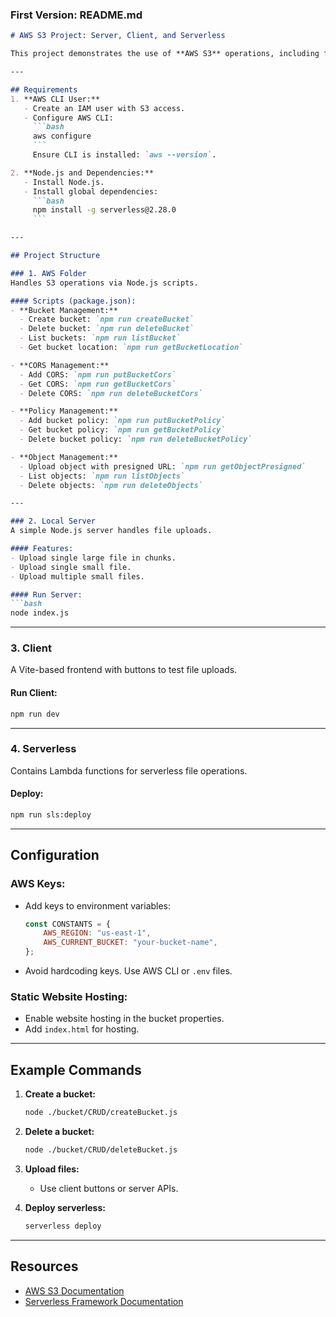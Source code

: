 ### First Version: **README.md**

```markdown
# AWS S3 Project: Server, Client, and Serverless

This project demonstrates the use of **AWS S3** operations, including file uploads, bucket management, and serverless deployment with Serverless Framework.

---

## Requirements
1. **AWS CLI User:**
   - Create an IAM user with S3 access.
   - Configure AWS CLI:
     ```bash
     aws configure
     ```
     Ensure CLI is installed: `aws --version`.

2. **Node.js and Dependencies:**
   - Install Node.js.
   - Install global dependencies:
     ```bash
     npm install -g serverless@2.28.0
     ```

---

## Project Structure

### 1. AWS Folder
Handles S3 operations via Node.js scripts.

#### Scripts (package.json):
- **Bucket Management:**
  - Create bucket: `npm run createBucket`
  - Delete bucket: `npm run deleteBucket`
  - List buckets: `npm run listBucket`
  - Get bucket location: `npm run getBucketLocation`

- **CORS Management:**
  - Add CORS: `npm run putBucketCors`
  - Get CORS: `npm run getBucketCors`
  - Delete CORS: `npm run deleteBucketCors`

- **Policy Management:**
  - Add bucket policy: `npm run putBucketPolicy`
  - Get bucket policy: `npm run getBucketPolicy`
  - Delete bucket policy: `npm run deleteBucketPolicy`

- **Object Management:**
  - Upload object with presigned URL: `npm run getObjectPresigned`
  - List objects: `npm run listObjects`
  - Delete objects: `npm run deleteObjects`

---

### 2. Local Server
A simple Node.js server handles file uploads.

#### Features:
- Upload single large file in chunks.
- Upload single small file.
- Upload multiple small files.

#### Run Server:
```bash
node index.js
```

---

### 3. Client
A Vite-based frontend with buttons to test file uploads.

#### Run Client:
```bash
npm run dev
```

---

### 4. Serverless
Contains Lambda functions for serverless file operations.

#### Deploy:
```bash
npm run sls:deploy
```

---

## Configuration

### AWS Keys:
- Add keys to environment variables:
  ```javascript
  const CONSTANTS = {
      AWS_REGION: "us-east-1",
      AWS_CURRENT_BUCKET: "your-bucket-name",
  };
  ```
- Avoid hardcoding keys. Use AWS CLI or `.env` files.

### Static Website Hosting:
- Enable website hosting in the bucket properties.
- Add `index.html` for hosting.

---

## Example Commands
1. **Create a bucket:**
   ```bash
   node ./bucket/CRUD/createBucket.js
   ```

2. **Delete a bucket:**
   ```bash
   node ./bucket/CRUD/deleteBucket.js
   ```

3. **Upload files:**
   - Use client buttons or server APIs.

4. **Deploy serverless:**
   ```bash
   serverless deploy
   ```

---

## Resources
- [AWS S3 Documentation](https://docs.aws.amazon.com/AmazonS3/latest/API/API_Operations_Amazon_Simple_Storage_Service.html)
- [Serverless Framework Documentation](https://www.serverless.com/framework/docs/)
